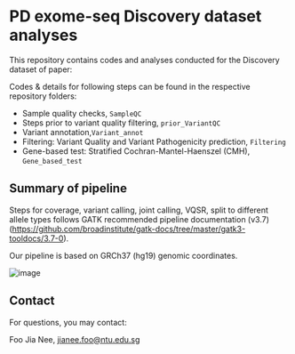 # PD exome-seq Discovery dataset analyses

This repository contains codes and analyses conducted for the Discovery dataset of paper: 


Codes & details for following steps can be found in the respective repository folders: 
- Sample quality checks, `SampleQC`
- Steps prior to variant quality filtering, `prior_VariantQC`
- Variant annotation,`Variant_annot`
- Filtering: Variant Quality and Variant Pathogenicity prediction, `Filtering`
- Gene-based test: Stratified Cochran-Mantel-Haenszel (CMH), `Gene_based_test`


## Summary of pipeline
Steps for coverage, variant calling, joint calling, VQSR, split to different allele types follows GATK recommended pipeline documentation (v3.7) (https://github.com/broadinstitute/gatk-docs/tree/master/gatk3-tooldocs/3.7-0).

Our pipeline is based on GRCh37 (hg19) genomic coordinates.

![image](https://github.com/fjnlab/PD_exome-seq/assets/58157134/fcfc0263-a844-46c7-a1bf-0ea6fd4fdfa2)


## Contact
For questions, you may contact:

Foo Jia Nee, jianee.foo@ntu.edu.sg

